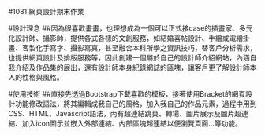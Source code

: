 #1081 網頁設計期末作業

#設計理念
##因為很喜歡畫畫，也理想成為一個可以正式接case的插畫家、多元化設計師、攝影師，提供各式各樣的文創服務，如結婚喜帖設計、手繪或電繪掛畫、客製化手寫字、攝影寫真，甚至融合本科所學之資訊技巧，替客戶分析需求，也提供網頁設計及排版服務等，因此創建一個屬於自己的設計師介紹網站，內涵自我介紹及作品集的展出，還有設計師本身紀錄網誌的區塊，讓客戶更了解設計師本人的性格與風格。

#使用技術
##直接先透過Bootstrap下載喜歡的模板，接著使用Bracket的網頁設計功能修改語法，將其編輯成我自己的風格，加入我自己的作品元素，過程中用到CSS、HTML、Javascript語法，內有超連結跳頁、轉場、圖片展示及圖片超連結、加入icon圖示並嵌入外部連結、內部區塊超連結以便瀏覽頁面...等功能。
